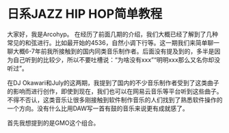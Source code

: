 # 日系JAZZ HIP HOP简单教程
大家好，我是Arcohyp。
在经历了前面几期的介绍，我们大概已经了解到了几种常见的和弦进行。比如最开始的4536，自然小调下行等。这一期我们来简单聊一聊大概6-7年前我所接触到的国内同类音乐制作者。后面没有提及到的，多半是因为自己听到的比较少，所以不要吐槽说：“为啥没有xxx”“明明xxx那么又名你却没听过”。

在DJ Okawari和July的这两期，我提到了国内的不少音乐制作者受到了这类曲子的影响而进行创作，即使到现在，我们也可以在网易云音乐等平台听到这些曲子。不得不否认，这类音乐让很多刚接触到软件制作音乐的人们找到了熟悉软件操作的一个方向。没有什么比用DAW写一首有鼓的音乐来说更有成就感了。

首先我想提到的是GMO这个组合。
